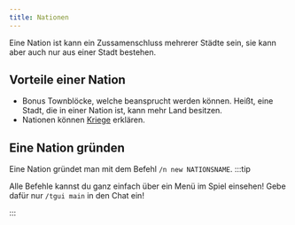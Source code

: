 ```yaml
---
title: Nationen
---
```


Eine Nation ist kann ein Zussamenschluss mehrerer Städte sein, sie kann aber auch nur aus einer Stadt bestehen.

## Vorteile einer Nation
- Bonus Townblöcke, welche beansprucht werden können. Heißt, eine Stadt, die in einer Nation ist, kann mehr Land besitzen.
- Nationen können [Kriege](05-Krieg.md) erklären.

## Eine Nation gründen
Eine Nation gründet man mit dem Befehl `/n new NATIONSNAME`.
:::tip

Alle Befehle kannst du ganz einfach über ein Menü im Spiel einsehen!
Gebe dafür nur `/tgui main` in den Chat ein!

:::